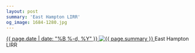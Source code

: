 ```yaml
---
layout: post
summary: 'East Hampton LIRR'
og_image: 1684-1280.jpg
---
```


<p>
 <time>
  <a href="/1684">
   {{ page.date | date: "%B %-d, %Y" }}
  </a>
 </time>
 <a href="/1684">
  <img alt="{{ page.summary }}" sizes="(min-width: 700px) 50vw, calc(100vw - 2rem)" src="{{ site.assets_url }}/1684-640.jpg" srcset="{{ site.assets_url }}/1684-320.jpg 320w, {{ site.assets_url }}/1684-640.jpg 640w, {{ site.assets_url }}/1684-960.jpg 960w, {{ site.assets_url }}/1684-1280.jpg 1280w"/>
 </a>
 <span>
  East Hampton LIRR
 </span>
</p>
